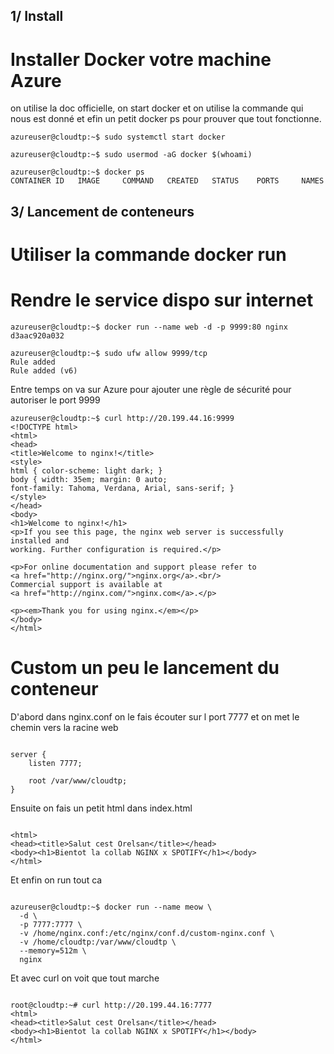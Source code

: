 ## 1/ Install 

# Installer Docker votre machine Azure

on utilise la doc officielle, on start docker et on utilise la commande qui nous est donné et efin un petit docker ps pour prouver que tout fonctionne.

```
azureuser@cloudtp:~$ sudo systemctl start docker

azureuser@cloudtp:~$ sudo usermod -aG docker $(whoami)

azureuser@cloudtp:~$ docker ps
CONTAINER ID   IMAGE     COMMAND   CREATED   STATUS    PORTS     NAMES

```

## 3/ Lancement de conteneurs

# Utiliser la commande docker run
# Rendre le service dispo sur internet

```
azureuser@cloudtp:~$ docker run --name web -d -p 9999:80 nginx
d3aac920a032 

azureuser@cloudtp:~$ sudo ufw allow 9999/tcp
Rule added
Rule added (v6)

```
Entre temps on va sur Azure pour ajouter une règle de sécurité pour autoriser le port 9999

```
azureuser@cloudtp:~$ curl http://20.199.44.16:9999
<!DOCTYPE html>
<html>
<head>
<title>Welcome to nginx!</title>
<style>
html { color-scheme: light dark; }
body { width: 35em; margin: 0 auto;
font-family: Tahoma, Verdana, Arial, sans-serif; }
</style>
</head>
<body>
<h1>Welcome to nginx!</h1>
<p>If you see this page, the nginx web server is successfully installed and
working. Further configuration is required.</p>

<p>For online documentation and support please refer to
<a href="http://nginx.org/">nginx.org</a>.<br/>
Commercial support is available at
<a href="http://nginx.com/">nginx.com</a>.</p>

<p><em>Thank you for using nginx.</em></p>
</body>
</html>

```

# Custom un peu le lancement du conteneur

D'abord dans nginx.conf on le fais écouter sur l port 7777 et on met le chemin vers la racine web

```

server {
    listen 7777;

    root /var/www/cloudtp;
}

```
Ensuite on fais un petit html dans index.html

```

<html>
<head><title>Salut cest Orelsan</title></head>
<body><h1>Bientot la collab NGINX x SPOTIFY</h1></body>
</html>

```
Et enfin on run tout ca

```

azureuser@cloudtp:~$ docker run --name meow \
  -d \
  -p 7777:7777 \
  -v /home/nginx.conf:/etc/nginx/conf.d/custom-nginx.conf \
  -v /home/cloudtp:/var/www/cloudtp \
  --memory=512m \
  nginx

```
Et avec curl on voit que tout marche

```

root@cloudtp:~# curl http://20.199.44.16:7777
<html>
<head><title>Salut cest Orelsan</title></head>
<body><h1>Bientot la collab NGINX x SPOTIFY</h1></body>
</html>

```